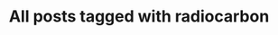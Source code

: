 ---
layout: tag
title: "All posts tagged with radiocarbon"
permalink: /weblog/tags/radiocarbon/
taxonomy: radiocarbon
---